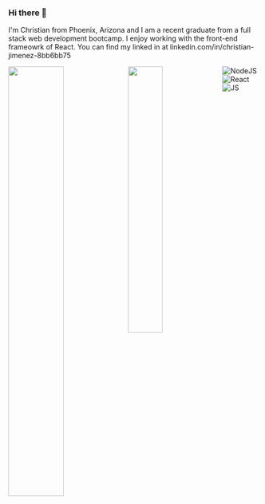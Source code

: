 ### Hi there 👋

I'm Christian from Phoenix, Arizona and I am a recent graduate from a full stack web development bootcamp. I enjoy working with the front-end frameowrk of React. You can find my linked in at linkedin.com/in/christian-jimenez-8bb6bb75

<img align="left" width="47%" src="https://github-readme-stats.vercel.app/api?username=Chr1sti4n0&show_icons=true&theme=radical" />

<img align="left" width="37%" src="https://github-readme-stats.vercel.app/api/top-langs/?username=Chr1sti4n0&layout=compact)](https://github.com/anuraghazra/github-readme-stats" />

<img alt="NodeJS" src="https://img.shields.io/badge/node.js-6DA55F?style=for-the-badge&logo=node.js&logoColor=white" />

<img alt="React" src="https://img.shields.io/badge/react-%2320232a.svg?style=for-the-badge&logo=react&logoColor=%2361DAFB" />

<img alt="JS" src="https://img.shields.io/badge/javascript-%23323330.svg?style=for-the-badge&logo=javascript&logoColor=%23F7DF1E" />

<!--
**Chr1sti4n0/Chr1sti4n0** is a ✨ _special_ ✨ repository because its `README.md` (this file) appears on your GitHub profile.

Here are some ideas to get you started:

- 🔭 I’m currently working on ...
- 🌱 I’m currently learning ...
- 👯 I’m looking to collaborate on ...
- 🤔 I’m looking for help with ...
- 💬 Ask me about ...
- 📫 How to reach me: ...
- 😄 Pronouns: ...
- ⚡ Fun fact: ...
-->
